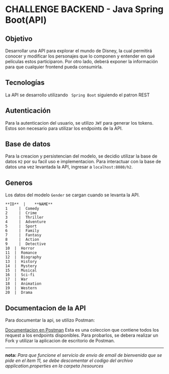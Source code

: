 # CHALLENGE BACKEND - Java Spring Boot(API)

## Objetivo

Desarrollar una API para explorar el mundo de Disney, la cual permitirá conocer y modificar los
personajes que lo componen y entender en qué películas estos participaron. Por otro lado, deberá
exponer la información para que cualquier frontend pueda consumirla.

## Tecnologías

La API se desarrollo utilizando ``` Spring Boot``` siguiendo el patron REST

## Autenticación

Para la autenticacion del usuario, se utilizo ``` JWT ``` para generar los tokens. Estos son necesario para utilizar los endpoints de la API.


## Base de datos

Para la creacion y persistencian del modelo, se decidio utilizar la base de datos ``` H2 ``` por su facil uso e implementacion.
Para interactuar con la base de datos una vez levantada la API, ingresar a ``` localhost:8080/h2 ```.

## Generos

Los datos del modelo ```Gender``` se cargan cuando se levanta la API.

~~~
**ID**  |	 **NAME**   
1	  |  Comedy
2	  |  Crime	
3	  |  Thriller	
4	  |  Adventure
5	  |  Sport	
6	  |  Family	
7	  |  Fantasy
8	  |  Action	
9	  |  Detective
10	|  Horror	
11	|  Romance	
12	|  Biography	
13	|  History	
14	|  Mystery	
15	|  Musical	
16	|  Sci-fi	
17	|  War	
18	|  Animation	
19	|  Western	
20	|  Drama	
~~~

## Documentacion de la API

Para documentar la api, se utilizo Postman:

[Documentacion en Postman](https://www.postman.com/pablo97758/workspace/challenge-alkemy/collection/11694978-f5d65b3a-1640-4fa0-ad4d-4ca53c932ea3?ctx=documentation)
Esta es una coleccion que contiene todos los request a los endpoints disponibles. Para probarlos, se debera realizar un Fork y utilizar la aplicacion de escritorio de Postman.   

***

**nota:** _Para que funcione el servicio de envio de email de bienvenida que se pide en el item 11, se debe descomentar el codigo del archivo application.properties en la carpeta /resources_
